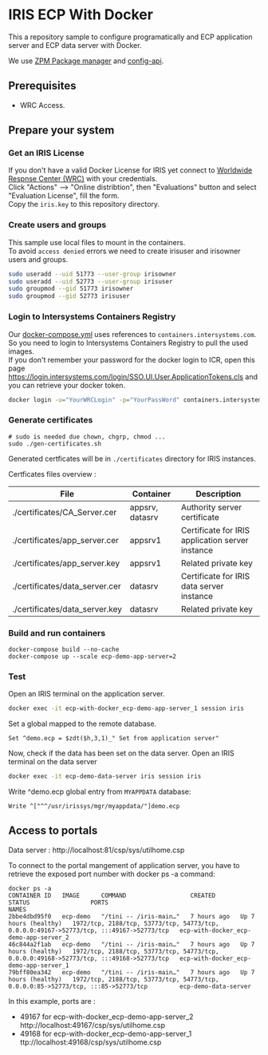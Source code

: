 # IRIS ECP With Docker

This a repository sample to configure programatically and ECP application server and ECP data server with Docker.  

We use [ZPM Package manager](https://openexchange.intersystems.com/package/ObjectScript-Package-Manager) and [config-api](https://openexchange.intersystems.com/package/Config-API).  


## Prerequisites

 * WRC Access.  

## Prepare your system

### Get an IRIS License

If you don't have a valid Docker License for IRIS yet connect to [Worldwide Respnse Center (WRC)](https://wrc.interystems.com) with your credentials.  
Click "Actions" --> "Online distribtion", then "Evaluations" button and select "Evaluation License", fill the form.  
Copy the `iris.key` to this repository directory.  


### Create users and groups

This sample use local files to mount in the containers.    
To avoid `access denied` errors we need to create irisuser and irisowner users and groups.

```bash
sudo useradd --uid 51773 --user-group irisowner
sudo useradd --uid 52773 --user-group irisuser
sudo groupmod --gid 51773 irisowner
sudo groupmod --gid 52773 irisuser
```

### Login to Intersystems Containers Registry

Our [docker-compose.yml](./docker-compose.yml) uses references to `containers.intersystems.com`.  
So you need to login to Intersystems Containers Registry to pull the used images.  
If you don't remember your password for the docker login to ICR, open this page https://login.intersystems.com/login/SSO.UI.User.ApplicationTokens.cls and you can retrieve your docker token.  


```bash
docker login -u="YourWRCLogin" -p="YourPassWord" containers.intersystems.com
```

### Generate certificates


```
# sudo is needed due chown, chgrp, chmod ...
sudo ./gen-certificates.sh
```

Generated certficates will be in `./certificates` directory for IRIS instances.  

Certficates files overview : 

| File | Container | Description |
|--- |--- |--- |
| ./certificates/CA_Server.cer | appsrv, datasrv | Authority server certificate|
| ./certificates/app_server.cer | appsrv1 | Certificate for IRIS application server instance |
| ./certificates/app_server.key | appsrv1| Related private key |
| ./certificates/data_server.cer | datasrv | Certificate for IRIS data server instance |
| ./certificates/data_server.key | datasrv | Related private key |


### Build and run containers

```
docker-compose build --no-cache
docker-compose up --scale ecp-demo-app-server=2
```

### Test

Open an IRIS terminal on the application server.

```bash
docker exec -it ecp-with-docker_ecp-demo-app-server_1 session iris
```

Set a global mapped to the remote database.

```objectscript
Set ^demo.ecp = $zdt($h,3,1)_" Set from application server"
```

Now, check if the data has been set on the data server.
Open an IRIS terminal on the data server

```bash
docker exec -it ecp-demo-data-server iris session iris
```

Write ^demo.ecp global entry from `MYAPPDATA` database:

```objectscript
Write ^["^^/usr/irissys/mgr/myappdata/"]demo.ecp
```

## Access to portals

Data server : http://localhost:81/csp/sys/utilhome.csp  

To connect to the portal mangement of application server, you have to retrieve the exposed port number with docker ps -a command:

```
docker ps -a
CONTAINER ID   IMAGE      COMMAND                  CREATED       STATUS                 PORTS                                                                                     NAMES
2bbe4dbd95f0   ecp-demo   "/tini -- /iris-main…"   7 hours ago   Up 7 hours (healthy)   1972/tcp, 2188/tcp, 53773/tcp, 54773/tcp, 0.0.0.0:49167->52773/tcp, :::49167->52773/tcp   ecp-with-docker_ecp-demo-app-server_2
46c844a2f1ab   ecp-demo   "/tini -- /iris-main…"   7 hours ago   Up 7 hours (healthy)   1972/tcp, 2188/tcp, 53773/tcp, 54773/tcp, 0.0.0.0:49168->52773/tcp, :::49168->52773/tcp   ecp-with-docker_ecp-demo-app-server_1
79bff80ea342   ecp-demo   "/tini -- /iris-main…"   7 hours ago   Up 7 hours (healthy)   1972/tcp, 2188/tcp, 53773/tcp, 54773/tcp, 0.0.0.0:85->52773/tcp, :::85->52773/tcp         ecp-demo-data-server
```

In this example, ports are : 

 * 49167 for ecp-with-docker_ecp-demo-app-server_2 http://localhost:49167/csp/sys/utilhome.csp
 * 49168 for ecp-with-docker_ecp-demo-app-server_1 ttp://localhost:49168/csp/sys/utilhome.csp
